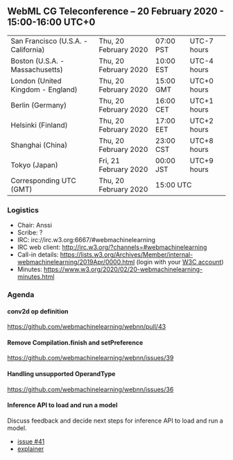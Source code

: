 ## WebML CG Teleconference – 20 February 2020 - 15:00-16:00 UTC+0

<table>
<tr><td> San Francisco (U.S.A. - California) <td> Thu, 20 February 2020 <td> 07:00 PST <td> UTC-7 hours
<tr><td> Boston (U.S.A. - Massachusetts) <td> Thu, 20 February 2020 <td> 10:00 EST <td> UTC-4 hours
<tr><td> London (United Kingdom - England) <td> Thu, 20 February 2020 <td> 15:00 GMT <td> UTC+0 hours
<tr><td> Berlin (Germany) <td> Thu, 20 February 2020 <td> 16:00 CET <td> UTC+1 hours
<tr><td> Helsinki (Finland) <td> Thu, 20 February 2020 <td> 17:00 EET <td> UTC+2 hours
<tr><td> Shanghai (China) <td> Thu, 20 February 2020 <td> 23:00 CST <td> UTC+8 hours
<tr><td> Tokyo (Japan) <td> Fri, 21 February 2020 <td> 00:00 JST <td> UTC+9 hours
<tr><td> Corresponding UTC (GMT) <td> Thu, 20 February 2020 <td colspan=2> 15:00 UTC
</table>

### Logistics

* Chair: Anssi
* Scribe: ?
* IRC: irc://irc.w3.org:6667/#webmachinelearning
* IRC web client: http://irc.w3.org/?channels=#webmachinelearning
* Call-in details: https://lists.w3.org/Archives/Member/internal-webmachinelearning/2019Apr/0000.html (login with your [W3C account](https://www.w3.org/Help/Account/))
* Minutes: https://www.w3.org/2020/02/20-webmachinelearning-minutes.html

### Agenda

#### conv2d op definition

https://github.com/webmachinelearning/webnn/pull/43

#### Remove Compilation.finish and setPreference

https://github.com/webmachinelearning/webnn/issues/39

#### Handling unsupported OperandType

https://github.com/webmachinelearning/webnn/issues/36

#### Inference API to load and run a model

Discuss feedback and decide next steps for inference API to load and run a model.

- [issue #41](https://github.com/webmachinelearning/webnn/issues/41)
- [explainer](https://github.com/jbingham/web-ml-inference)
